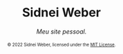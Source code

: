 <div align="center">
    <h1>Sidnei Weber</h1>
    <i>Meu site pessoal.</i>
    <br><br>
    <sub><sup>© 2022 Sidnei Weber, licensed under the <a href="./LICENSE">MIT License</a>.</sup></sub>
</div>
